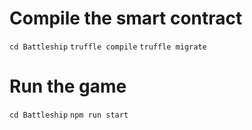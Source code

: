 # Compile the smart contract

`cd Battleship`
`truffle compile`
`truffle migrate`

# Run the game
`cd Battleship`
`npm run start`


